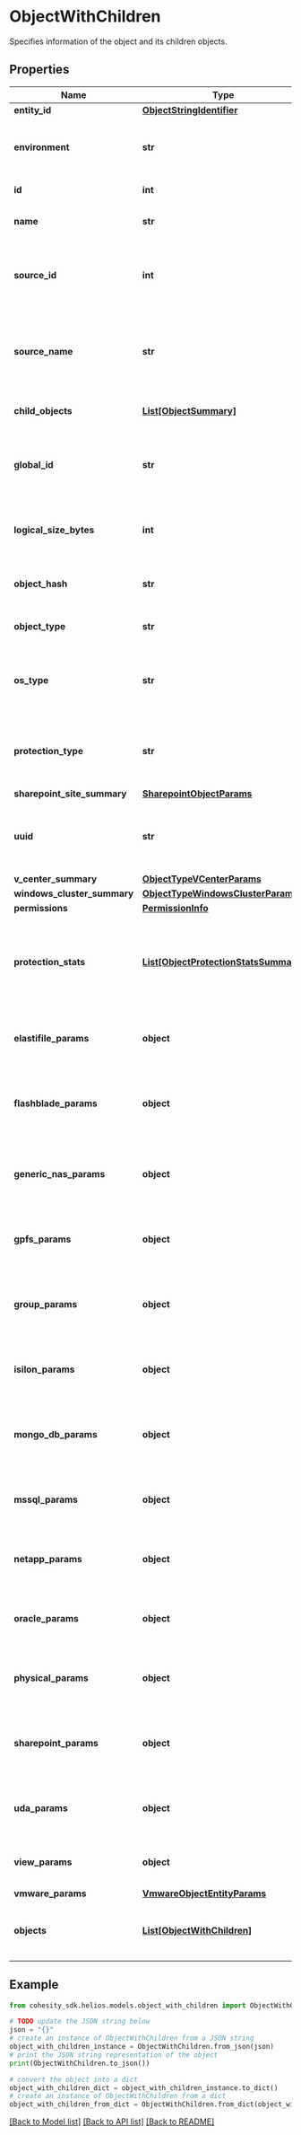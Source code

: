 # ObjectWithChildren

Specifies information of the object and its children objects.

## Properties

Name | Type | Description | Notes
------------ | ------------- | ------------- | -------------
**entity_id** | [**ObjectStringIdentifier**](ObjectStringIdentifier.md) |  | [optional] 
**environment** | **str** | Specifies the environment of the object. | [optional] 
**id** | **int** | Specifies object id. | [optional] 
**name** | **str** | Specifies the name of the object. | [optional] 
**source_id** | **int** | Specifies registered source id to which object belongs. | [optional] 
**source_name** | **str** | Specifies registered source name to which object belongs. | [optional] 
**child_objects** | [**List[ObjectSummary]**](ObjectSummary.md) | Specifies child object details. | [optional] 
**global_id** | **str** | Specifies the global id which is a unique identifier of the object. | [optional] 
**logical_size_bytes** | **int** | Specifies the logical size of object in bytes. | [optional] 
**object_hash** | **str** | Specifies the hash identifier of the object. | [optional] 
**object_type** | **str** | Specifies the type of the object. | [optional] 
**os_type** | **str** | Specifies the operating system type of the object. | [optional] 
**protection_type** | **str** | Specifies the protection type of the object if any. | [optional] 
**sharepoint_site_summary** | [**SharepointObjectParams**](SharepointObjectParams.md) |  | [optional] 
**uuid** | **str** | Specifies the uuid which is a unique identifier of the object. | [optional] 
**v_center_summary** | [**ObjectTypeVCenterParams**](ObjectTypeVCenterParams.md) |  | [optional] 
**windows_cluster_summary** | [**ObjectTypeWindowsClusterParams**](ObjectTypeWindowsClusterParams.md) |  | [optional] 
**permissions** | [**PermissionInfo**](PermissionInfo.md) |  | [optional] 
**protection_stats** | [**List[ObjectProtectionStatsSummary]**](ObjectProtectionStatsSummary.md) | Specifies the count and size of protected and unprotected objects for the size. | [optional] 
**elastifile_params** | **object** | Specifies the parameters for Elastifile object. | [optional] 
**flashblade_params** | **object** | Specifies the parameters for Flashblade object. | [optional] 
**generic_nas_params** | **object** | Specifies the parameters for GenericNas object. | [optional] 
**gpfs_params** | **object** | Specifies the parameters for GPFS object. | [optional] 
**group_params** | **object** | Specifies the parameters for M365 Group object. | [optional] 
**isilon_params** | **object** | Specifies the parameters for Isilon object. | [optional] 
**mongo_db_params** | **object** | Specifies the parameters for MongoDB object. | [optional] 
**mssql_params** | **object** | Specifies the parameters for Msssql object. | [optional] 
**netapp_params** | **object** | Specifies the parameters for NetApp object. | [optional] 
**oracle_params** | **object** | Specifies the parameters for Oracle object. | [optional] 
**physical_params** | **object** | Specifies the parameters for Physical object. | [optional] 
**sharepoint_params** | **object** | Specifies the parameters for Sharepoint object. | [optional] 
**uda_params** | **object** | Specifies the parameters for UDA object. | [optional] 
**view_params** | **object** | Specifies the parameters for a View. | [optional] 
**vmware_params** | [**VmwareObjectEntityParams**](VmwareObjectEntityParams.md) |  | [optional] 
**objects** | [**List[ObjectWithChildren]**](ObjectWithChildren.md) | Specifies a list of child nodes for this specific node. | [optional] 

## Example

```python
from cohesity_sdk.helios.models.object_with_children import ObjectWithChildren

# TODO update the JSON string below
json = "{}"
# create an instance of ObjectWithChildren from a JSON string
object_with_children_instance = ObjectWithChildren.from_json(json)
# print the JSON string representation of the object
print(ObjectWithChildren.to_json())

# convert the object into a dict
object_with_children_dict = object_with_children_instance.to_dict()
# create an instance of ObjectWithChildren from a dict
object_with_children_from_dict = ObjectWithChildren.from_dict(object_with_children_dict)
```
[[Back to Model list]](../README.md#documentation-for-models) [[Back to API list]](../README.md#documentation-for-api-endpoints) [[Back to README]](../README.md)


